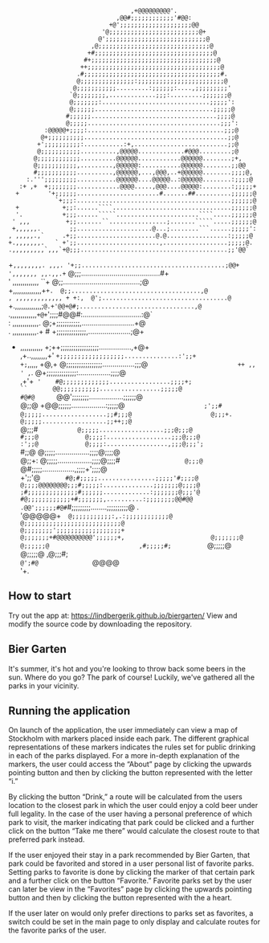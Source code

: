                                                                                   
                                      ,+@@@@@@@@@'.                               
                                  ,@@#;;;;;;;;;;;;'#@@:                           
                                +@';;;;;;;;;;;;;;;;;;;;@@                         
                              '@;;;;;;;;;;;;;;;;;;;;;;;;;@+                       
                             @';;;;;;;;;;;;;;;;;;;;;;;;;;;;@                      
                           ,@;;;;;;;;;;;;;;;;;;;;;;;;;;;;;;;@                     
                          +#;;;;;;;;;;;;;;;;;;;;;;;;;;;;;;;;;@                    
                         #+;;;;;;;;;;;;;;;;;;;;;;;;;;;;;;;;;;;@                   
                        ++;;;;;;;;;;;;;;;;;;;;;;;;;;;;;;;;;;;;;@                  
                       .#;;;;;;;;;;;;;;;;;;;;;;;;;;;;;;;;;;;;;;#.                 
                       @;;;;;;;;;;;;;;;:;;;;;;;;;;;;;;;;;;;;;;;;@                 
                      @;;;;;;;;;;;.........:;;;;;;:....,;;;;;;;;;'                
                     `@;;;;;;;;,.............;;;:.........;;;;;;;@                
                     @;;;;;;;:..............................;;;;;':               
                     @;;;;;;.................................;;;;;@               
                    #;;;;;;...................................;;;;@               
                    @;;;;;.....................................;;;':              
              :@@@@@+;;;;:......................................;;;@              
             @+;;;;;;;;;;........................................;;@              
            +';;;;;;;;;;:...........:+,..........................;;@              
            @;;;;;;;;;;;..........,@@@@@.............#@@@.........;@              
           @;;;;;;;;;;;;..........@@@@@@............@@@@@@........;+,             
           @;;;;;;;;;;;,.........,@@@@@@:...........@@@@@@........;;@@            
           #;;;;;;;;;;;..........,@@@@@@,...,@@@,..+@@@@@@........;;;;@,          
         :.''';;;;;;;;;...........@@@@@@....@@@@@..:@@@@@@........:;;;;@          
       :+ ,+  +;;;;;;;;............@@@@.....,@@@....@@@@@:........:;;;;;+         
      +        '+;;;;;;.......................#.......##..........;;;;;;@         
                 `+;;;:...........................................;;;;;;@         
      +            +;;:......````.................................;;;;;;@         
      '.           +;;;......`````.......................````.....;;;;;;@         
     ' ,,,          +;;.......``................;.......`````.....;;;;;;@         
     +,,,,,,.        ;;.....................@...;........```......;;;;;':         
    , ,,,,,.,`     .+;;......................@.@.................:;;;;;@          
    +.,,,,,,,.   ` +';;.......................,..................;;;;;@.          
    .,,,,,,,,,`,,,`+@;;;.........................................;;'@@`           
   +`,,,,,,,,. ,,,. '+;;........................................;@@+              
   ',,,,,,, ,,.,,.+` @;;;.......................................#+                
  ' ,,,,,,,,,,,,, ``+ @;;......................................;@                 
  +,,,,,,,,,,,,,,+`+.  @;;....................................,@                  
 , ,,,,,,,,,,,,, + +:,  @';...................................@`                  
 +.,,,,,,,,,,,,,;`@.+'@@+@#;................................,@`                   
 .,,,,,,,,,,,,,`+@+`';;;;#@@#:.............................:@`                    
: ,,,,,,,,,,,,,. @;+;;;;;;;;;;;,..........................+@                      
. ,,,,,,,,,,,,.+ # +;;;;;;;;;;;;;;,.....................;@+                       
 + ,,,,,,,,,,, +;++;;;;;;;;;;;;;;;;;;................,+@+                         
  ,+..,,,,,,,,+' `+;;;;;;;;;;;;;;;;;;...............:';;+                         
     +;`,,,,, +@,+ @;;;;;;;;;;;;;;;;;................;;;@`                        
       ++ ,, ' ,`.  @+;;;;;;;;;;;;;;:................;;;;@                        
         ,+'+`  '    #@;;;;;;;;;;;;;.................;;;;+;                       
              ``       @@;;;;;;;;;;;.................;;;;;@                       
             #@#@       `@@';;;;;;;;.................;;;;;;@                      
             @;;@          +@@;;;;;;.................:;;;;;@`                     
            ;';;#`           `@;;;;;..................;;#;;;@                     
            @;;;+.            @;;;;;..................;;++;;@`                    
            @;;;#`            @;;;;;..................;;;@;;;@                    
            #;;;@             @;;;;:..................;;;@;;;@                    
            :';;@             @;;;;:.................,;;;@;;;';                   
            `#;;@             @;;;;;.................;;;;@;;;;@                   
             @;;+:            @;;;;;.................;;;;@;;;;#`                  
             @;;;@          `@#;;;;;................,;;;;+';;;;@                  
             +';;'@`       #@;#;;;;;................;;;;;'#;;;;@                  
              @;;;;@@@@@@@@;;;#;;;;;:..............;;;;;;;@;;;;@                  
              ;#;;;;;;;;;;;;;;#;;;;;;.............:;;;;;;;@;;;'@                  
               #@;;;;;;;;;;;;+#;;;;;;;,..........:;;;;;;;;@@#@@                   
                .@@';;;;;;#@#`#;;;;;;;;;........;;;;;;;;;;@ .                     
                   '@@@@@+`   @;;;;;;;;;;;:,.:;;;;;;;;;;;;@                       
                              @;;;;;;;;;;;;;;;;;;;;;;;;;;;@                       
                              @;;;;;;;;';;;;;;;;;;;;;;;;;;+                       
                              @;;;;;;;+#@@@@@@@@@@';;;;;;+,                       
                              @;;;;;;;@           @;;;;;;@                        
                              ,#;;;;;#;           `@;;;;;@                        
                               @;;;;;@             ,@;;;#;                        
                               `@';#@               `@@@@                         
                                 '+.                                             
## How to start
Try out the app at: https://lindbergerik.github.io/biergarten/
View and modify the source code by downloading the repository.

## Bier Garten
It's summer, it's hot and you're looking to throw back some beers in the sun. Where do you go? The park of course!
Luckily, we've gathered all the parks in your vicinity.

## Running the application
On launch of the application, the user immediately can view a map of Stockholm with markers placed inside each park. The different graphical representations of these markers indicates the rules set for public drinking in each of the parks displayed. For a more in-depth explanation of the markers, the user could access the “About” page by clicking the upwards pointing button and then by clicking the button represented with the letter “i.”

By clicking the button “Drink,” a route will be calculated from the users location to the closest park in which the user could enjoy a cold beer under full legality. In the case of the user having a personal preference of which park to visit, the marker indicating that park could be clicked and a further click on the button “Take me there” would calculate the closest route to that preferred park instead.

If the user enjoyed their stay in a park recommended by Bier Garten, that park could be favorited and stored in a user personal list of favorite parks. Setting parks to favorite is done by clicking the marker of that certain park and a further click on the button “Favorite.” Favorite parks set by the user can later be view in the “Favorites” page by clicking the upwards pointing button and then by clicking the button represented with the a heart.

If the user later on would only prefer directions to parks set as favorites, a switch could be set in the main page to only display and calculate routes for the favorite parks of the user. 


